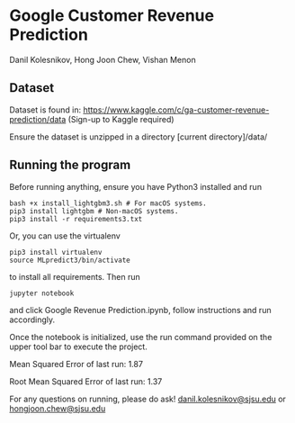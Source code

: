 # Google Customer Revenue Prediction
Danil Kolesnikov, Hong Joon Chew, Vishan Menon

## Dataset 
Dataset is found in: https://www.kaggle.com/c/ga-customer-revenue-prediction/data (Sign-up to Kaggle required)

Ensure the dataset is unzipped in a directory [current directory]/data/


## Running the program
Before running anything, ensure you have Python3 installed and run
```
bash +x install_lightgbm3.sh # For macOS systems.
pip3 install lightgbm # Non-macOS systems.
pip3 install -r requirements3.txt
```

Or, you can use the virtualenv 
```
pip3 install virtualenv
source MLpredict3/bin/activate
```

to install all requirements. Then run 
```
jupyter notebook
```
and click Google Revenue Prediction.ipynb, follow instructions and run accordingly.

Once the notebook is initialized, use the run command provided on the upper tool bar to execute the project.

Mean Squared Error of last run: 1.87

Root Mean Squared Error of last run: 1.37

For any questions on running, please do ask! danil.kolesnikov@sjsu.edu or hongjoon.chew@sjsu.edu
